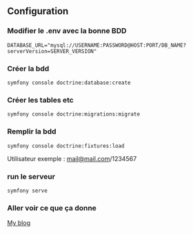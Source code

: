 ## Configuration

### Modifier le .env avec la bonne BDD
```
DATABASE_URL="mysql://USERNAME:PASSWORD@HOST:PORT/DB_NAME?serverVersion=SERVER_VERSION"
```
### Créer la bdd

```
symfony console doctrine:database:create
```
### Créer les tables etc
```
symfony console doctrine:migrations:migrate
```
### Remplir la bdd
```
symfony console doctrine:fixtures:load
```
Utilisateur exemple : mail@mail.com/1234567
### run le serveur
```
symfony serve
```
### Aller voir ce que ça donne
[My blog](http://localhost:8000/home)
